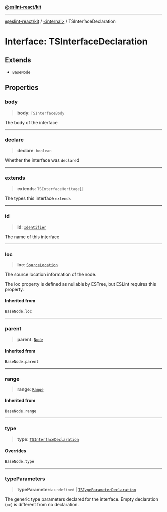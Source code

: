 [**@eslint-react/kit**](../../README.md)

***

[@eslint-react/kit](../../README.md) / [\<internal\>](../README.md) / TSInterfaceDeclaration

# Interface: TSInterfaceDeclaration

## Extends

- `BaseNode`

## Properties

### body

> **body**: `TSInterfaceBody`

The body of the interface

***

### declare

> **declare**: `boolean`

Whether the interface was `declare`d

***

### extends

> **extends**: `TSInterfaceHeritage`[]

The types this interface `extends`

***

### id

> **id**: [`Identifier`](Identifier.md)

The name of this interface

***

### loc

> **loc**: [`SourceLocation`](SourceLocation.md)

The source location information of the node.

The loc property is defined as nullable by ESTree, but ESLint requires this property.

#### Inherited from

`BaseNode.loc`

***

### parent

> **parent**: [`Node`](../type-aliases/Node.md)

#### Inherited from

`BaseNode.parent`

***

### range

> **range**: [`Range`](../type-aliases/Range.md)

#### Inherited from

`BaseNode.range`

***

### type

> **type**: [`TSInterfaceDeclaration`](../README.md#tsinterfacedeclaration)

#### Overrides

`BaseNode.type`

***

### typeParameters

> **typeParameters**: `undefined` \| [`TSTypeParameterDeclaration`](TSTypeParameterDeclaration.md)

The generic type parameters declared for the interface. Empty declaration
(`<>`) is different from no declaration.
